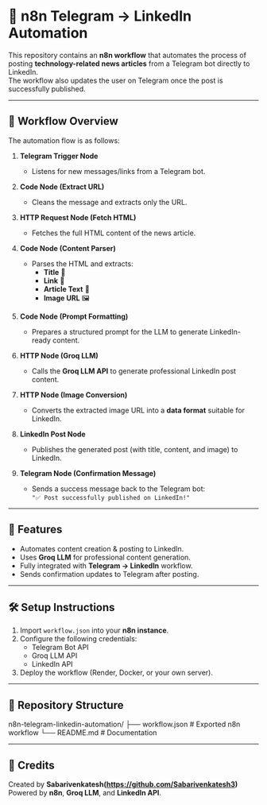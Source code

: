 # 🤖 n8n Telegram → LinkedIn Automation

This repository contains an **n8n workflow** that automates the process of posting **technology-related news articles** from a Telegram bot directly to LinkedIn.  
The workflow also updates the user on Telegram once the post is successfully published.

---

## 📌 Workflow Overview

The automation flow is as follows:

1. **Telegram Trigger Node**  
   - Listens for new messages/links from a Telegram bot.

2. **Code Node (Extract URL)**  
   - Cleans the message and extracts only the URL.

3. **HTTP Request Node (Fetch HTML)**  
   - Fetches the full HTML content of the news article.

4. **Code Node (Content Parser)**  
   - Parses the HTML and extracts:
     - **Title** 📰  
     - **Link** 🔗  
     - **Article Text** 📄  
     - **Image URL** 🖼️  

5. **Code Node (Prompt Formatting)**  
   - Prepares a structured prompt for the LLM to generate LinkedIn-ready content.

6. **HTTP Node (Groq LLM)**  
   - Calls the **Groq LLM API** to generate professional LinkedIn post content.

7. **HTTP Node (Image Conversion)**  
   - Converts the extracted image URL into a **data format** suitable for LinkedIn.

8. **LinkedIn Post Node**  
   - Publishes the generated post (with title, content, and image) to LinkedIn.

9. **Telegram Node (Confirmation Message)**  
   - Sends a success message back to the Telegram bot:  
     `"✅ Post successfully published on LinkedIn!"`

---

## 🚀 Features
- Automates content creation & posting to LinkedIn.  
- Uses **Groq LLM** for professional content generation.  
- Fully integrated with **Telegram → LinkedIn** workflow.  
- Sends confirmation updates to Telegram after posting.  

---

## 🛠️ Setup Instructions
1. Import `workflow.json` into your **n8n instance**.  
2. Configure the following credentials:
   - Telegram Bot API
   - Groq LLM API
   - LinkedIn API
3. Deploy the workflow (Render, Docker, or your own server).  

---

## 📂 Repository Structure
n8n-telegram-linkedin-automation/
├── workflow.json # Exported n8n workflow
└── README.md # Documentation


---

## 🙌 Credits
Created by **Sabarivenkatesh(https://github.com/Sabarivenkatesh3)**  
Powered by **n8n**, **Groq LLM**, and **LinkedIn API**.
